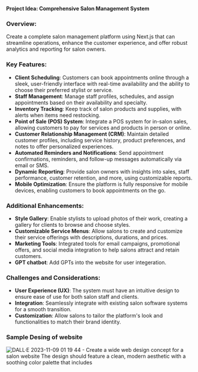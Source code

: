 **Project Idea: Comprehensive Salon Management System**

### Overview:
Create a complete salon management platform using Next.js that can streamline operations, enhance the customer experience, and offer robust analytics and reporting for salon owners.

### Key Features:

- **Client Scheduling**: Customers can book appointments online through a sleek, user-friendly interface with real-time availability and the ability to choose their preferred stylist or service.
- **Staff Management**: Manage staff profiles, schedules, and assign appointments based on their availability and specialty.
- **Inventory Tracking**: Keep track of salon products and supplies, with alerts when items need restocking.
- **Point of Sale (POS) System**: Integrate a POS system for in-salon sales, allowing customers to pay for services and products in person or online.
- **Customer Relationship Management (CRM)**: Maintain detailed customer profiles, including service history, product preferences, and notes to offer personalized experiences.
- **Automated Reminders and Notifications**: Send appointment confirmations, reminders, and follow-up messages automatically via email or SMS.
- **Dynamic Reporting**: Provide salon owners with insights into sales, staff performance, customer retention, and more, using customizable reports.
- **Mobile Optimization**: Ensure the platform is fully responsive for mobile devices, enabling customers to book appointments on the go.

### Additional Enhancements:
- **Style Gallery**: Enable stylists to upload photos of their work, creating a gallery for clients to browse and choose styles.
- **Customizable Service Menus**: Allow salons to create and customize their service offerings with descriptions, durations, and prices.
- **Marketing Tools**: Integrated tools for email campaigns, promotional offers, and social media integration to help salons attract and retain customers.
- **GPT chatbot**: Add GPTs into the website for user integeration.

### Challenges and Considerations:

- **User Experience (UX)**: The system must have an intuitive design to ensure ease of use for both salon staff and clients.
- **Integration**: Seamlessly integrate with existing salon software systems for a smooth transition.
- **Customization**: Allow salons to tailor the platform's look and functionalities to match their brand identity.

### Sample Desing of website
![DALL·E 2023-11-09 01 19 44 - Create a wide web design concept for a salon website  The design should feature a clean, modern aesthetic with a soothing color palette that includes ](https://github.com/siddharth9805/SSN_IS601/assets/32770034/b19e4572-0a9f-4415-a329-4abd420a1c1b)
